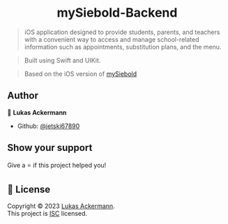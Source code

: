 <h1 align="center">mySiebold-Backend</h1>
<p>
</p>

> iOS application designed to provide students, parents, and teachers with a convenient way to access and manage school-related information such as appointments, substitution plans, and the menu.

> Built using Swift and UIKit.

> Based on the iOS version of [mySiebold](https://www.siebold-gymnasium.de/mysiebold/)

## Author

👤 **Lukas Ackermann**

* Github: [@jetski67890](https://github.com/jetski67890)

## Show your support

Give a ⭐️ if this project helped you!

## 📝 License

Copyright © 2023 [Lukas Ackermann](https://github.com/jetski67890).<br />
This project is [ISC](https://github.com/jetski67890/mySiebold-Twin/) licensed.
